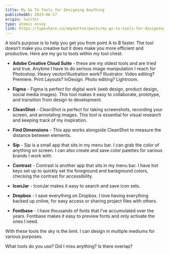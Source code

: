 ```yaml
---
title: My Go To Tools for Designing Anything
publishedAt: 2023-06-17
origin: twitter
type: atomic essay
link: https://typeshare.co/amydutton/posts/my-go-to-tools-for-designing-anything
---
```


A tool’s purpose is to help you get you from point A to B faster. The tool doesn’t make you creative but it does make you more efficient and productive. Here are my go to tools within my tool chest:

- **Adobe Creative Cloud Suite** - these are my oldest tools and are tried and true. Anytime I have to do serious image manipulation I reach for Photoshop. Heavy vector/illustration work? Illustrator. Video editing? Premiere. Print Layouts? InDesign. Photo editing? Lightroom.

- **Figma** - Figma is perfect for digital work (web design, product design, social media images). This tool makes it easy to collaborate, prototype, and transition from design to development.

- **CleanShot** - CleanShot is perfect for taking screenshots, recording your screen, and annotating images. This tool is essential for visual research and keeping track of my inspiration.

- **Find Dimensions** - This app works alongside CleanShot to measure the distance between elements.

- **Sip** - Sip is a small app that sits in my menu bar. I can grab the color of anything on screen. I can also create and save color palettes for various brands I work with.

- **Contrast** - Contrast is another app that sits in my menu bar. I have hot keys set up to quickly set the foreground and background colors, checking the contrast for accessibility.

- **IconJar** - IconJar makes it easy to search and save icon sets.

- **Dropbox** - I save everything on Dropbox. I love having everything backed up online, for easy access or sharing project files with others.

- **Fontbase** - I have thousands of fonts that I’ve accumulated over the years. Fontbase makes it easy to preview fonts and only activate the ones I need.

With these tools the sky is the limit. I can design in multiple mediums for various purposes.

What tools do you use? Did I miss anything? Is there overlap?
